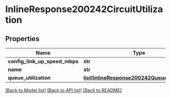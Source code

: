 # InlineResponse200242CircuitUtilization

## Properties
Name | Type | Description | Notes
------------ | ------------- | ------------- | -------------
**config_link_up_speed_mbps** | **str** |  | [optional] 
**name** | **str** |  | [optional] 
**queue_utilization** | [**list[InlineResponse200242QueueUtilization]**](InlineResponse200242QueueUtilization.md) |  | [optional] 

[[Back to Model list]](../README.md#documentation-for-models) [[Back to API list]](../README.md#documentation-for-api-endpoints) [[Back to README]](../README.md)

